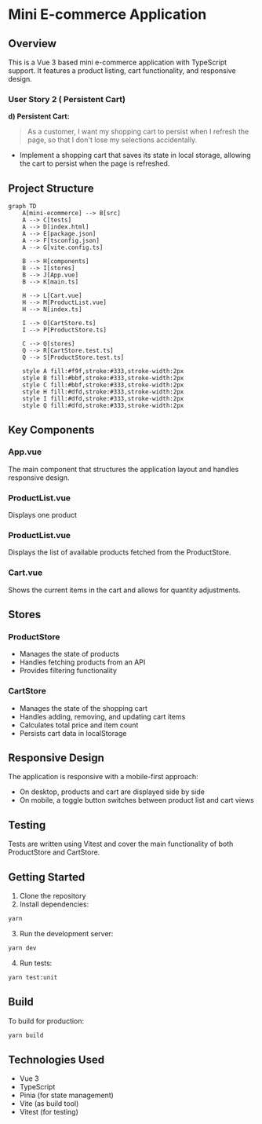 
# Mini E-commerce Application

## Overview

This is a Vue 3 based mini e-commerce application with TypeScript support. It features a product listing, cart functionality, and responsive design.

### User Story 2 ( Persistent Cart)
**d) Persistent Cart:**

> As a customer, I want my shopping cart to persist when I refresh the page, so that I don't lose my selections accidentally.

- Implement a shopping cart that saves its state in local storage, allowing the cart to persist when the page is refreshed.

## Project Structure


```mermaid
graph TD
    A[mini-ecommerce] --> B[src]
    A --> C[tests]
    A --> D[index.html]
    A --> E[package.json]
    A --> F[tsconfig.json]
    A --> G[vite.config.ts]

    B --> H[components]
    B --> I[stores]
    B --> J[App.vue]
    B --> K[main.ts]

    H --> L[Cart.vue]
    H --> M[ProductList.vue]
    H --> N[index.ts]

    I --> O[CartStore.ts]
    I --> P[ProductStore.ts]

    C --> Q[stores]
    Q --> R[CartStore.test.ts]
    Q --> S[ProductStore.test.ts]

    style A fill:#f9f,stroke:#333,stroke-width:2px
    style B fill:#bbf,stroke:#333,stroke-width:2px
    style C fill:#bbf,stroke:#333,stroke-width:2px
    style H fill:#dfd,stroke:#333,stroke-width:2px
    style I fill:#dfd,stroke:#333,stroke-width:2px
    style Q fill:#dfd,stroke:#333,stroke-width:2px
```

## Key Components

### App.vue
The main component that structures the application layout and handles responsive design.

### ProductList.vue
Displays one product

### ProductList.vue
Displays the list of available products fetched from the ProductStore.

### Cart.vue
Shows the current items in the cart and allows for quantity adjustments.

## Stores

### ProductStore
- Manages the state of products
- Handles fetching products from an API
- Provides filtering functionality

### CartStore
- Manages the state of the shopping cart
- Handles adding, removing, and updating cart items
- Calculates total price and item count
- Persists cart data in localStorage

## Responsive Design

The application is responsive with a mobile-first approach:
- On desktop, products and cart are displayed side by side
- On mobile, a toggle button switches between product list and cart views

## Testing

Tests are written using Vitest and cover the main functionality of both ProductStore and CartStore.

## Getting Started

1. Clone the repository
2. Install dependencies: 
```sh
yarn
```
3. Run the development server: 
```sh
yarn dev
```
4. Run tests:
```sh
yarn test:unit
```

## Build

To build for production:
```sh
yarn build
```


## Technologies Used

- Vue 3
- TypeScript
- Pinia (for state management)
- Vite (as build tool)
- Vitest (for testing)